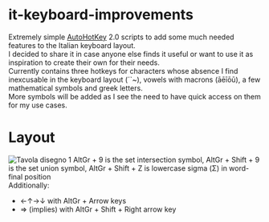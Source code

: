 # it-keyboard-improvements
Extremely simple [AutoHotKey](https://www.autohotkey.com/) 2.0 scripts to add some much needed features to the Italian keyboard layout.   
I decided to share it in case anyone else finds it useful or want to use it as inspiration to create their own for their needs.  
Currently contains three hotkeys for characters whose absence I find inexcusable in the keyboard layout (´`~), vowels with macrons (āēīōū), a few mathematical symbols and greek letters.   
More symbols will be added as I see the need to have quick access on them for my use cases.

# Layout
![Tavola disegno 1](https://user-images.githubusercontent.com/100133857/232506528-8181bfd6-05f9-4511-a6f0-5647a0771602.svg)
AltGr + 9 is the set intersection symbol, AltGr + Shift + 9 is the set union symbol, AltGr + Shift + Z is lowercase sigma (Σ) in word-final position  
Additionally: 
* ←↑→↓ with AltGr + Arrow keys
* ⇒ (implies) with AltGr + Shift + Right arrow key
